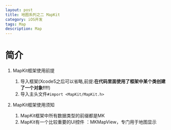 ```yaml
---
layout: post
title: 地图系列之二 MapKit
category: iOS开发
tags: Map
description: Map
---
```


# 简介
1. MapKit框架使用前提
    1. 导入框架(Xcode5之后可以省略,前提:**在代码里面使用了框架中某个类创建了一个对象!!!!**)
    2. 导入主头文件`#import <MapKit/MapKit.h>`
2. MapKit框架使用须知
    1. MapKit框架中所有数据类型的前缀都是MK
    2. MapKit有一个比较重要的UI控件 ：MKMapView，专门用于地图显示
    
    # 


